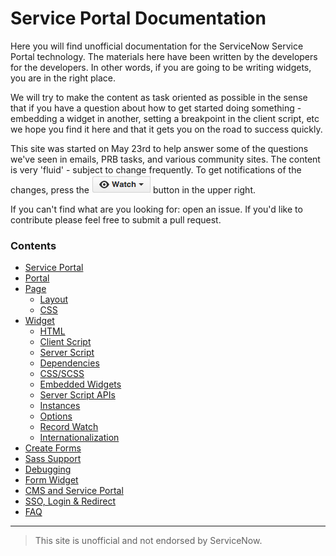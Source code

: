 # Service Portal Documentation

Here you will find unofficial documentation for the ServiceNow Service Portal technology.   The materials here have been written by the developers for the developers.  In other words, if you are going to be writing widgets, you are in the right place.

We will try to make the content as task oriented as possible in the sense that if you have a question about how to get started doing something - embedding a widget in another, setting a breakpoint in the client script, etc we hope you find it here and that it gets you on the road to success quickly.   

This site was started on May 23rd to help answer some of the questions we've seen in emails, PRB tasks, and various community sites.   The content is very 'fluid' - subject to change frequently.   To get notifications of the changes, press the ![watch button](/assets/home/watch.png) button in the upper right.

If you can't find what are you looking for: open an issue. If you'd like to contribute please feel free to submit a pull request.

### Contents

+ [Service Portal](documentation/service_portal.md)
+ [Portal](documentation/portal.md)
+ [Page](documentation/page.md)
  - [Layout](documentation/page_layout.md)
  - [CSS](documentation/css.md#page)
+ [Widget](documentation/widget.md)
  - [HTML](documentation/widget_html.md)
  - [Client Script](documentation/widget_client_script.md)
  - [Server Script](documentation/widget_server_script.md)  
  - [Dependencies](documentation/widget_dependencies.md)
  - [CSS/SCSS](documentation/css.md)
  - [Embedded Widgets](documentation/widget_embedded.md)
  - [Server Script APIs](documentation/widget_server_script_apis.md)
  - [Instances](documentation/widget_instances.md)
  - [Options](documentation/widget_options.md)
  - [Record Watch](documentation/widget_record_watch.md)
  - [Internationalization](documentation/widget_internationalization.md)
+ [Create Forms](documentation/create_forms.md)
+ [Sass Support](documentation/css.md)
+ [Debugging](documentation/debugging.md)
+ [Form Widget](documentation/form.md)
+ [CMS and Service Portal](documentation/cms.md)
+ [SSO, Login & Redirect](document/sso_configuration.md)
+ [FAQ](documentation/faq.md)

___

>This site is unofficial and not endorsed by ServiceNow.
